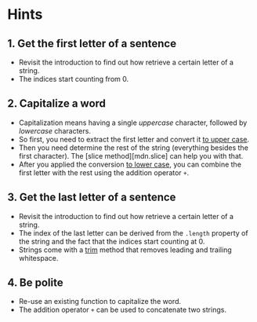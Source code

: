 # Hints

## 1. Get the first letter of a sentence

- Revisit the introduction to find out how retrieve a certain letter of a string.
- The indices start counting from 0.

## 2. Capitalize a word

- Capitalization means having a single _uppercase_ character, followed by _lowercase_ characters.
- So first, you need to extract the first letter and convert it [to upper case][mdn-to-upper-case].
- Then you need determine the rest of the string (everything besides the first character).
  The [slice method][mdn.slice] can help you with that.
- After you applied the conversion [to lower case][mdn-to-lower-case], you can combine the first letter with the rest using the addition operator `+`.

## 3. Get the last letter of a sentence

- Revisit the introduction to find out how retrieve a certain letter of a string.
- The index of the last letter can be derived from the `.length` property of the string and the fact that the indices start counting at 0.
- Strings come with a [trim][mdn-trim] method that removes leading and trailing whitespace.

## 4. Be polite

- Re-use an existing function to capitalize the word.
- The addition operator `+` can be used to concatenate two strings.

[mdn-to-upper-case]: https://developer.mozilla.org/en-US/docs/Web/JavaScript/Reference/Global_Objects/String/toUpperCase
[mdn-to-lower-case]: https://developer.mozilla.org/en-US/docs/Web/JavaScript/Reference/Global_Objects/String/toLowerCase
[mdn-slice]: https://developer.mozilla.org/en-US/docs/Web/JavaScript/Reference/Global_Objects/String/slice
[mdn-trim]: https://developer.mozilla.org/en-US/docs/Web/JavaScript/Reference/Global_Objects/String/Trim
